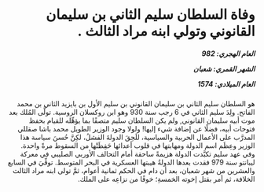 <h1 dir="rtl">وفاة السلطان سليم الثاني بن سليمان القانوني وتولي ابنه مراد الثالث .</h1>

<h5 dir="rtl">العام الهجري:  982

الشهر القمري: شعبان

العام الميلادي: 1574</h5>

<p dir="rtl">هو السلطان سليم الثاني بن سليمان القانوني بن سليم الأول بن بايزيد الثاني بن محمد الفاتح. ولِدَ سليم الثاني في 6 رجب سنة 930 وهو ابن روكسلان الروسية. تولَّى المُلك بعد موت أبيه سليمان القانوني, ولم يكن السلطان سليم متصفًا بما يؤهِّله للقيام بحفظ فتوحات أبيه، فضلًا عن إضافة شيء إليها! ولولا وجود الوزير الطويل محمد باشا صقللي المدرَّب على الأعمال الحربية والسياسية، للَحِقَ الدولةَ الفشلُ، لكِنَّ حُسنَ سياسة هذا الوزير وعِظَم اسم الدولة ومهابتها في قلوب أعدائها حَفِظَتْها من السقوط مرةً واحدة. وفي عهد سليم تكبَّدت الدولة هزيمةً ساحقة أمام التحالف الأوربي الصليبي في معركة ليبانتو سنة 979 فقدت بعدها الدولةُ هيبتها العسكرية في البحر المتوسط. توفِّيَ في السابع والعشرين من شهر شعبان، بعد أن دام في الحكم ثمانية أعوام، ثمَّ تولى ابنه مراد الثالث الخلافة، ثم أمر بقتل إخوته الخمسةِ؛ خوفًا من نزاعِه على الملك.</p></br>
